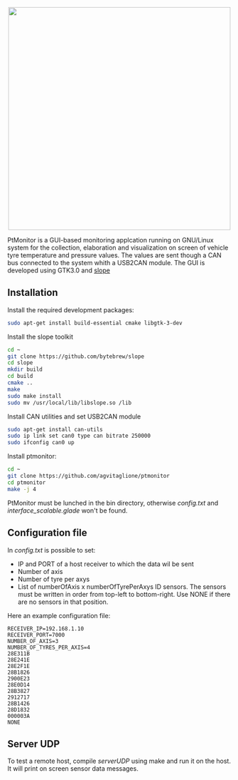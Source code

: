 <p align="center">
  <img src="https://github.com/agvitaglione/ptmonitor/blob/main/img/logo.png" width="500">
</p>
PtMonitor is a GUI-based monitoring applcation running on GNU/Linux system for the collection, elaboration and visualization on screen of vehicle tyre temperature and pressure values. The values are sent though a CAN bus connected to the system whith a USB2CAN module. 
The GUI is developed using GTK3.0 and <a href=https://github.com/bytebrew/slope>slope</a>

## Installation
Install the required development packages: 
```bash
sudo apt-get install build-essential cmake libgtk-3-dev
```

Install the slope toolkit
```bash
cd ~
git clone https://github.com/bytebrew/slope
cd slope
mkdir build
cd build
cmake ..
make
sudo make install
sudo mv /usr/local/lib/libslope.so /lib
```

Install CAN utilities and set USB2CAN module
```bash
sudo apt-get install can-utils
sudo ip link set can0 type can bitrate 250000
sudo ifconfig can0 up
```

Install ptmonitor:
```bash
cd ~
git clone https://github.com/agvitaglione/ptmonitor
cd ptmonitor
make -j 4
```

PtMonitor must be lunched in the bin directory, otherwise _config.txt_ and _interface_scalable.glade_ won't be found.  

## Configuration file
In _config.txt_ is possible to set:
* IP and PORT of a host receiver to which the data wil be sent
* Number of axis
* Number of tyre per axys
* List of numberOfAxis x numberOfTyrePerAxys ID sensors. The sensors must be written in order from top-left to bottom-right. Use NONE if there are no sensors in that position.

Here an example configuration file:
```
RECEIVER_IP=192.168.1.10
RECEIVER_PORT=7000
NUMBER_OF_AXIS=3
NUMBER_OF_TYRES_PER_AXIS=4
28E311B
28E241E
28E2F1E
28B1826
2900E23
28E0D14
28B3827
2912717
28B1426
28D1832
000003A
NONE
```

## Server UDP
To test a remote host, compile _serverUDP_ using make and run it on the host. It will print on screen sensor data messages. 
